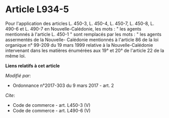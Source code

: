 # Article L934-5

Pour l'application des articles L. 450-3, L. 450-4, L. 450-7, L. 450-8, L. 490-6 et L. 490-7 en Nouvelle-Calédonie, les
mots : " les agents mentionnés à l'article L. 450-1 " sont remplacés par les mots : " les agents assermentés de la Nouvelle-
Calédonie mentionnés à l'article 86 de la loi organique n° 99-209 du 19 mars 1999 relative à la Nouvelle-Calédonie
intervenant dans les matières énumérées aux 19° et 20° de l'article 22 de la même loi.

**Liens relatifs à cet article**

_Modifié par_:

  - Ordonnance n°2017-303 du 9 mars 2017 - art. 2

_Cite_:

  - Code de commerce - art. L450-3 (V)
  - Code de commerce - art. L490-6 (V)
